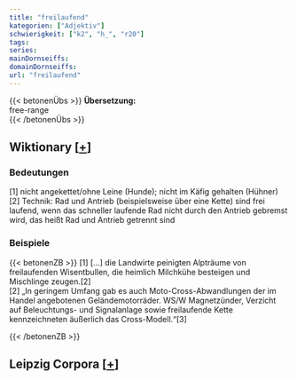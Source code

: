 ```yaml
---
title: "freilaufend"
kategorien: ["Adjektiv"]
schwierigkeit: ["k2", "h_", "r20"]
tags:
series:
mainDornseiffs:
domainDornseiffs:
url: "freilaufend"
---
```


{{< betonenÜbs >}}
**Übersetzung:**  
free-range  
{{< /betonenÜbs >}}

## Wiktionary [[+](https://de.wiktionary.org/wiki/freilaufend)]

### Bedeutungen
[1] nicht angekettet/ohne Leine (Hunde); nicht im Käfig gehalten (Hühner)  
[2] Technik: Rad und Antrieb (beispielsweise über eine Kette) sind frei laufend, wenn das schneller laufende Rad nicht durch den Antrieb gebremst wird, das heißt Rad und Antrieb getrennt sind  

### Beispiele
{{< betonenZB >}}
[1] […] die Landwirte peinigten Alpträume von freilaufenden Wisentbullen, die heimlich Milchkühe besteigen und Mischlinge zeugen.[2]  
[2] „In geringem Umfang gab es auch Moto-Cross-Abwandlungen der im Handel angebotenen Geländemotorräder. WS/W Magnetzünder, Verzicht auf Beleuchtungs- und Signalanlage sowie freilaufende Kette kennzeichneten äußerlich das Cross-Modell.“[3]  

{{< /betonenZB >}}

## Leipzig Corpora [[+](https://corpora.uni-leipzig.de/en/res?word=freilaufend&corpusId=deu_newscrawl-public_2018)]

